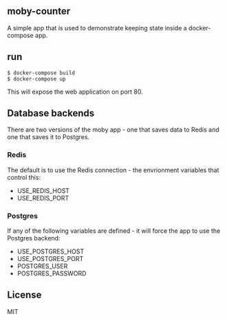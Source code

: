 ## moby-counter

A simple app that is used to demonstrate keeping state inside a docker-compose app.

## run

```
$ docker-compose build
$ docker-compose up
```

This will expose the web application on port 80.

## Database backends

There are two versions of the moby app - one that saves data to Redis and one that saves it to Postgres.

### Redis

The default is to use the Redis connection - the envrionment variables that control this:

 * USE_REDIS_HOST
 * USE_REDIS_PORT

### Postgres

If any of the following variables are defined - it will force the app to use the Postgres backend:

 * USE_POSTGRES_HOST
 * USE_POSTGRES_PORT
 * POSTGRES_USER
 * POSTGRES_PASSWORD
 
## License

MIT
